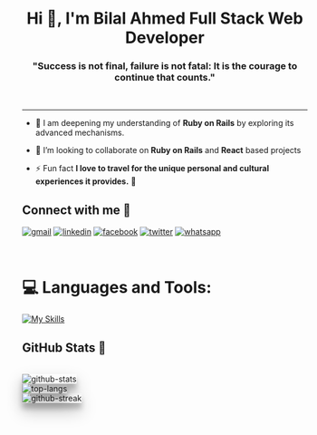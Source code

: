 <h1 align="center">Hi 👋, I'm Bilal Ahmed Full Stack Web Developer</h1>
<h3 align="center">"Success is not final, failure is not fatal: It is the courage to continue that counts."</h3>

<p align="center">
</p>
<br>
<hr>

- 🌱 I am deepening my understanding of **Ruby on Rails** by exploring its advanced mechanisms.

- 👯 I’m looking to collaborate on **Ruby on Rails** and **React** based projects

- ⚡ Fun fact **I love to travel for the unique personal and cultural experiences it provides.** 💭

## Connect with me 🤝

<a href="mailto:ranabilalrajput09@gmail.com"><img src='https://img.shields.io/badge/Gmail-D14836?style=for-the-badge&logo=gmail&logoColor=white' alt="gmail" /></a>
<a href='https://www.linkedin.com/in/bilal-ahmed-18b12019a/'><img src='https://img.shields.io/badge/LinkedIn-0077B5?style=for-the-badge&logo=linkedin&logoColor=white' alt="linkedin" /></a>
<a href='https://www.facebook.com/sweet.apple.bilal1213986'><img src='https://img.shields.io/badge/Facebook-1877F2?style=for-the-badge&logo=facebook&logoColor=white' alt="facebook"/></a>
<a href='https://twitter.com/belal9266'><img src='https://img.shields.io/badge/Twitter-1DA1F2?style=for-the-badge&logo=twitter&logoColor=white' alt="twitter" /></a>
<a href='https://api.whatsapp.com/send?phone=923013926220'><img src='https://img.shields.io/badge/WhatsApp-25D366?style=for-the-badge&logo=whatsapp&logoColor=white' alt="whatsapp" /></a>

</br>

# 💻 Languages and Tools:


[![My Skills](https://skills.thijs.gg/icons?i=js,html,css,wasm,figma,react,redux,ruby,babel,bash,cpp,git,github,heroku,ai,jest,mysql,netlify,postgres,postman,rails,regex,sqlite,vscode,bootstrap,sass,webpack,eslint 
)](https://skills.thijs.gg)

   

## GitHub Stats 🚀

</br>

<img src="https://github-readme-stats.vercel.app/api?username=bilalrajput09&theme=transparent&hide_rank=false&show_icons=true&include_all_commits=true&count_private=true&title_color=FF6347&text_color=7D5EA9&icon_color=FF6347&border_color=7D5EA9&border_radius=10" alt="github-stats" style=" box-shadow: 0 14px 28px rgba(0,0,0,0.25), 0 10px 10px rgba(0,0,0,0.22);" />

</br>
<img src="https://github-readme-stats.vercel.app/api/top-langs/?username=bilalrajput09&theme=transparent&langs_count=10&layout=compact&title_color=FF6347&text_color=7D5EA9&custom_title=Most%20Used%20Languages&border_color=7D5EA8&border_radius=10&" alt="top-langs" style=" box-shadow: 0 14px 28px rgba(0,0,0,0.25), 0 10px 10px rgba(0,0,0,0.22);" />

</br>

<img src="https://github-readme-streak-stats.herokuapp.com?user=bilalrajput09&theme=transparent&border_radius=10&ring=FF6347&fire=FF6347&currStreakNum=FF6347&currStreakLabel=7D5EA9&sideNums=7D5EA9&sideLabels=7D5EA2&dates=FF6347D6&border=7D5EA9" alt="github-streak" style=" box-shadow: 0 14px 28px rgba(0,0,0,0.25), 0 10px 10px rgba(0,0,0,0.22);"/>

</br>
